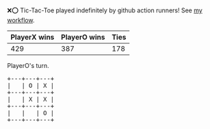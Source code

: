 :x::o: Tic-Tac-Toe played indefinitely by github action runners! See [my workflow](.github/workflows/play.yaml).

|PlayerX wins|PlayerO wins|Ties|
|-|-|-|
|429|387|178|

PlayerO's turn.

<pre>
+---+---+---+
|   | O | X |
+---+---+---+
|   | X | X |
+---+---+---+
|   |   | O |
+---+---+---+
</pre>